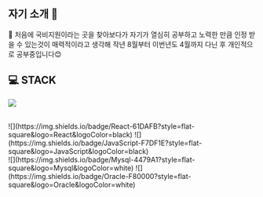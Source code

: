 ## 자기 소개 💬

📌 처음에 국비지원이라는 곳을 찾아보다가 자기가 열심히 공부하고 노력한 만큼 인정 받을 수 있는것이 매력적이라고 생각해 작년 8월부터 이번년도 4월까지 다닌 후 개인적으로 공부중입니다😊

## 💻 STACK 
![](https://img.shields.io/badge/SpringBoot-6DB33F?style=flat-square&logo=SpringBoot&logoColor=white)

<br>
![](https://img.shields.io/badge/React-61DAFB?style=flat-square&logo=React&logoColor=black)
![](https://img.shields.io/badge/JavaScript-F7DF1E?style=flat-square&logo=JavaScript&logoColor=black)
<br>
![](https://img.shields.io/badge/Mysql-4479A1?style=flat-square&logo=Mysql&logoColor=white)
![](https://img.shields.io/badge/Oracle-F80000?style=flat-square&logo=Oracle&logoColor=white)
